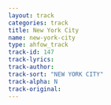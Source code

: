 ```yaml
---
layout: track
categories: track
title: New York City
name: new-york-city
type: ahfow_track
track-id: 147
track-lyrics: 
track-author: 
track-sort: "NEW YORK CITY"
track-alpha: N
track-original: 
---
```


